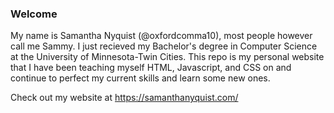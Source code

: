 ### Welcome
My name is Samantha Nyquist (@oxfordcomma10), most people however call me Sammy. I just recieved my Bachelor's degree in Computer Science at the University of Minnesota-Twin Cities.
This repo is my personal website that I have been teaching myself HTML, Javascript, and CSS on and continue to perfect my current skills and learn some new ones.

Check out my website at https://samanthanyquist.com/
